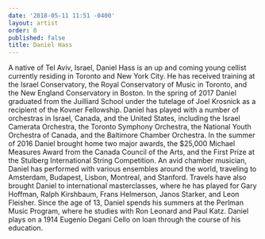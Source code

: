 ```yaml
---
date: '2018-05-11 11:51 -0400'
layout: artist
order: 0
published: false
title: Daniel Hass
---
```

A native of Tel Aviv, Israel, Daniel Hass is an up and coming young cellist currently residing in Toronto and New York City. He has received training at the Israel Conservatory, the Royal Conservatory of Music in Toronto, and the New England Conservatory in Boston. In the spring of 2017 Daniel graduated from the Juilliard School under the tutelage of Joel Krosnick as a recipient of the Kovner Fellowship. Daniel has played with a number of orchestras in Israel, Canada, and the United States, including the Israel Camerata Orchestra, the Toronto Symphony Orchestra, the National Youth Orchestra of Canada, and the Baltimore Chamber Orchestra. In the summer of 2016 Daniel brought home two major awards, the $25,000 Michael Measures Award from the Canada Council of the Arts, and the First Prize at the Stulberg International String Competition. An avid chamber musician, Daniel has performed with various ensembles around the world, traveling to Amsterdam, Budapest, Lisbon, Montreal, and Stanford. Travels have also brought Daniel to international masterclasses, where he has played for Gary Hoffman, Ralph Kirshbaum, Frans Helmerson, Janos Starker, and Leon Fleisher. Since the age of 13, Daniel spends his summers at the Perlman Music Program, where he studies with Ron Leonard and Paul Katz. Daniel plays on a 1914 Eugenio Degani Cello on loan through the course of his education.  